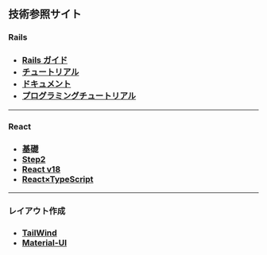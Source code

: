 ## 技術参照サイト

<h3>Rails<h3>
<ul>
    <li><a href="https://railsguides.jp/getting_started.html">Rails ガイド</a></li>
    <li><a href="https://railstutorial.jp/chapters/beginning?version=7.0#cha-beginningRails"> チュートリアル</a></li>
    <li><a href="https://railsdoc.com"> ドキュメント</a></li>
    <li><a href="https://youtu.be/CfdRXSrwLDo?si=uIx8NUZCopNZadd4Rails"> プログラミングチュートリアル</a></li>
</ul>
<hr>
<h3 style="{fontWeight: 0.5}">React<h3>
<ul>
    <li><a href="https://www.udemy.com/course/modern_javascipt_react_beginner/learn/lecture/40838760#overview">基礎</a></li>
    <li><a href="https://www.udemy.com/course/react_stepup/learn/lecture/24823470?start=0#overview">Step2</a></li>
    <li><a href="https://www.udemy.com/course/react_v18/learn/lecture/34057558?start=0#overview">React v18</a></li>
    <li><a href="https://www.udemy.com/course/typescript-timep/learn/lecture/36471738?start=285#overvieww">React×TypeScript</a></li>
</ul>
<hr>
<h3>レイアウト作成<h3>
<ul>
    <li><a href="https://tailwindcss.com/docs/installation">TailWind</a></li>
    <li><a href="https://mui.com">Material-UI</a></li>
</ul>

